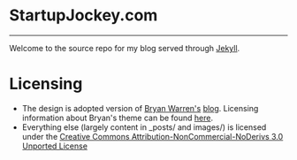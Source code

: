 # StartupJockey.com
***
Welcome to the source repo for my blog served through [Jekyll][1].

# Licensing
- The design is adopted version of [Bryan Warren's][2] [blog][3]. Licensing information about Bryan's theme can be found [here][4].
- Everything else (largely content in _posts/ and images/) is licensed under the [Creative Commons Attribution-NonCommercial-NoDerivs 3.0 Unported License][5]

[1]: https://github.com/mojombo/jekyll
[2]: https://github.com/haircut
[3]: http://coffeecomrade.com/
[4]: https://github.com/haircut/coffeecomrade.com#readme
[5]: http://creativecommons.org/licenses/by-nc-nd/3.0/
